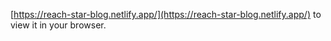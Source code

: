  [https://reach-star-blog.netlify.app/](https://reach-star-blog.netlify.app/) to view it in your browser.